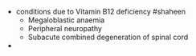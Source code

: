 - conditions due to Vitamin B12 deficiency #shaheen
	- Megaloblastic anaemia
	- Peripheral neuropathy
	- Subacute combined degeneration of spinal cord
-